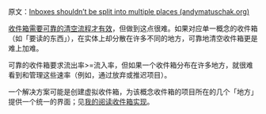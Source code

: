 原文：[Inboxes shouldn’t be split into multiple places (andymatuschak.org)](https://notes.andymatuschak.org/z7bj6MiUnFnP3GvM5QqHafy3LTaqQV56e1Mek)

[收件箱需要可靠的清空流程才有效](https://notes.andymatuschak.org/z5tiFxnNKMZCnc8G9R1N51L5hknyRGmyCQx18)，但做到这点很难。如果对应单一概念的收件箱（如「要读的东西」），在实体上却分散在许多不同的地方，可靠地清空收件箱更是难上加难。

可靠的收件箱要求流出率>=流入率，但如果一个收件箱分布在许多地方，就很难看到和管理这些速率（例如，通过放弃或推迟项目）。

一个解决方案可能是创建虚拟收件箱，为该概念收件箱的项目所在的几个「地方」提供一个统一的界面；见[我的阅读收件箱实现](https://notes.andymatuschak.org/z61sPhxF8ZiXcDQF36W4HaYKnSxYJfZmLrkb4)。